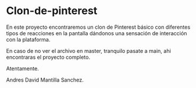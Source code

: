 # Clon-de-pinterest
En este proyecto encontraremos un clon de Pinterest básico con diferentes tipos de reacciones en la pantalla dándonos una sensación de interacción con la plataforma.

En caso de no ver el archivo en master, tranquilo pasate a main, ahi encontraras el proyecto completo.

Atentamente.

Andres David Mantilla Sanchez.
